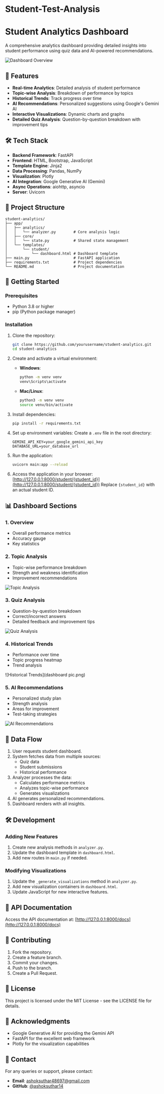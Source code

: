 # Student-Test-Analysis

# Student Analytics Dashboard

A comprehensive analytics dashboard providing detailed insights into student performance using quiz data and AI-powered recommendations.

![Dashboard Overview](dash1.png)

## 🚀 Features

- **Real-time Analytics**: Detailed analysis of student performance
- **Topic-wise Analysis**: Breakdown of performance by topics
- **Historical Trends**: Track progress over time
- **AI Recommendations**: Personalized suggestions using Google's Gemini AI
- **Interactive Visualizations**: Dynamic charts and graphs
- **Detailed Quiz Analysis**: Question-by-question breakdown with improvement tips

## 🛠️ Tech Stack

- **Backend Framework**: FastAPI
- **Frontend**: HTML, Bootstrap, JavaScript
- **Template Engine**: Jinja2
- **Data Processing**: Pandas, NumPy
- **Visualization**: Plotly
- **AI Integration**: Google Generative AI (Gemini)
- **Async Operations**: aiohttp, asyncio
- **Server**: Uvicorn

## 📁 Project Structure

```
student-analytics/
├── app/
│   ├── analytics/
│   │   └── analyzer.py        # Core analysis logic
│   ├── core/
│   │   └── state.py           # Shared state management
│   └── templates/
│       └── student/
│           └── dashboard.html # Dashboard template
├── main.py                    # FastAPI application
├── requirements.txt           # Project dependencies
└── README.md                  # Project documentation
```

## 🚀 Getting Started

### Prerequisites

- Python 3.8 or higher
- pip (Python package manager)

### Installation

1. Clone the repository:
   ```bash
   git clone https://github.com/yourusername/student-analytics.git
   cd student-analytics
   ```

2. Create and activate a virtual environment:

   - **Windows**:
     ```bash
     python -m venv venv
     venv\Scripts\activate
     ```

   - **Mac/Linux**:
     ```bash
     python3 -m venv venv
     source venv/bin/activate
     ```

3. Install dependencies:
   ```bash
   pip install -r requirements.txt
   ```

4. Set up environment variables:
   Create a `.env` file in the root directory:
   ```env
   GEMINI_API_KEY=your_google_gemini_api_key
   DATABASE_URL=your_database_url
   ```

5. Run the application:
   ```bash
   uvicorn main:app --reload
   ```

6. Access the application in your browser:
   [http://127.0.0.1:8000/student/{student_id}](http://127.0.0.1:8000/student/{student_id})
   Replace `{student_id}` with an actual student ID.

## 📊 Dashboard Sections

### 1. Overview

- Overall performance metrics
- Accuracy gauge
- Key statistics



### 2. Topic Analysis

- Topic-wise performance breakdown
- Strength and weakness identification
- Improvement recommendations

![Topic Analysis](dash2.png)

### 3. Quiz Analysis

- Question-by-question breakdown
- Correct/incorrect answers
- Detailed feedback and improvement tips

![Quiz Analysis](https://via.placeholder.com/800x400.png?text=Quiz+Analysis)

### 4. Historical Trends

- Performance over time
- Topic progress heatmap
- Trend analysis

![Historical Trends](dashboard pic.png)

### 5. AI Recommendations

- Personalized study plan
- Strength analysis
- Areas for improvement
- Test-taking strategies

![AI Recommendations](dash3.png)

## 🔄 Data Flow

1. User requests student dashboard.
2. System fetches data from multiple sources:
   - Quiz data
   - Student submissions
   - Historical performance
3. Analyzer processes the data:
   - Calculates performance metrics
   - Analyzes topic-wise performance
   - Generates visualizations
4. AI generates personalized recommendations.
5. Dashboard renders with all insights.

## 🛠️ Development

### Adding New Features

1. Create new analysis methods in `analyzer.py`.
2. Update the dashboard template in `dashboard.html`.
3. Add new routes in `main.py` if needed.

### Modifying Visualizations

1. Update the `_generate_visualizations` method in `analyzer.py`.
2. Add new visualization containers in `dashboard.html`.
3. Update JavaScript for new interactive features.

## 📝 API Documentation

Access the API documentation at: [http://127.0.0.1:8000/docs](http://127.0.0.1:8000/docs)

## 🤝 Contributing

1. Fork the repository.
2. Create a feature branch.
3. Commit your changes.
4. Push to the branch.
5. Create a Pull Request.

## 📄 License

This project is licensed under the MIT License - see the LICENSE file for details.

## 🙏 Acknowledgments

- Google Generative AI for providing the Gemini API
- FastAPI for the excellent web framework
- Plotly for the visualization capabilities

## 📧 Contact

For any queries or support, please contact:

- **Email**: ashoksuthar48697@gmail.com
- **GitHub**: [@ashoksuthar14](https://github.com/ashoksuthar14)

